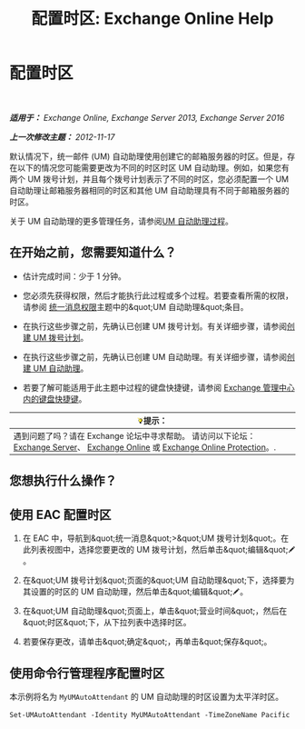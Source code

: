 ﻿---
title: '配置时区: Exchange Online Help'
TOCTitle: 配置时区
ms:assetid: 30d769e1-3657-4622-bc9a-643c63cf46d9
ms:mtpsurl: https://technet.microsoft.com/zh-cn/library/Aa997162(v=EXCHG.150)
ms:contentKeyID: 50556547
ms.date: 05/23/2018
mtps_version: v=EXCHG.150
ms.translationtype: MT
---

# 配置时区

 

_**适用于：** Exchange Online, Exchange Server 2013, Exchange Server 2016_

_**上一次修改主题：** 2012-11-17_

默认情况下，统一邮件 (UM) 自动助理使用创建它的邮箱服务器的时区。但是，存在以下的情况您可能需要更改为不同的时区时区 UM 自动助理。例如，如果您有两个 UM 拨号计划，并且每个拨号计划表示了不同的时区，您必须配置一个 UM 自动助理让邮箱服务器相同的时区和其他 UM 自动助理具有不同于邮箱服务器的时区。

关于 UM 自动助理的更多管理任务，请参阅[UM 自动助理过程](um-auto-attendant-procedures-exchange-2013-help.md)。

## 在开始之前，您需要知道什么？

  - 估计完成时间：少于 1 分钟。

  - 您必须先获得权限，然后才能执行此过程或多个过程。若要查看所需的权限，请参阅 [统一消息权限](unified-messaging-permissions-exchange-2013-help.md)主题中的\&quot;UM 自动助理\&quot;条目。

  - 在执行这些步骤之前，先确认已创建 UM 拨号计划。有关详细步骤，请参阅[创建 UM 拨号计划](create-a-um-dial-plan-exchange-2013-help.md)。

  - 在执行这些步骤之前，先确认已创建 UM 自动助理。有关详细步骤，请参阅[创建 UM 自动助理](create-a-um-auto-attendant-exchange-2013-help.md)。

  - 若要了解可能适用于此主题中过程的键盘快捷键，请参阅 [Exchange 管理中心内的键盘快捷键](keyboard-shortcuts-in-the-exchange-admin-center-exchange-online-protection-help.md)。

<table>
<thead>
<tr class="header">
<th><img src="images/Bb124558.tip(EXCHG.150).gif" title="提示" alt="提示" />提示：</th>
</tr>
</thead>
<tbody>
<tr class="odd">
<td>遇到问题了吗？请在 Exchange 论坛中寻求帮助。 请访问以下论坛：<a href="https://go.microsoft.com/fwlink/p/?linkid=60612">Exchange Server</a>、 <a href="https://go.microsoft.com/fwlink/p/?linkid=267542">Exchange Online</a> 或 <a href="https://go.microsoft.com/fwlink/p/?linkid=285351">Exchange Online Protection</a>。.</td>
</tr>
</tbody>
</table>


## 您想执行什么操作？

## 使用 EAC 配置时区

1.  在 EAC 中，导航到\&quot;统一消息\&quot;\>\&quot;UM 拨号计划\&quot;。在此列表视图中，选择您要更改的 UM 拨号计划，然后单击\&quot;编辑\&quot;![编辑图标](images/Bb124582.6f53ccb2-1f13-4c02-bea0-30690e6ea71d(EXCHG.150).gif "编辑图标")。

2.  在\&quot;UM 拨号计划\&quot;页面的\&quot;UM 自动助理\&quot;下，选择要为其设置的时区的 UM 自动助理，然后单击\&quot;编辑\&quot;![编辑图标](images/Bb124582.6f53ccb2-1f13-4c02-bea0-30690e6ea71d(EXCHG.150).gif "编辑图标")。

3.  在\&quot;UM 自动助理\&quot;页面上，单击\&quot;营业时间\&quot;，然后在\&quot;时区\&quot;下，从下拉列表中选择时区。

4.  若要保存更改，请单击\&quot;确定\&quot;，再单击\&quot;保存\&quot;。

## 使用命令行管理程序配置时区

本示例将名为 `MyUMAutoAttendant` 的 UM 自动助理的时区设置为太平洋时区。

    Set-UMAutoAttendant -Identity MyUMAutoAttendant -TimeZoneName Pacific

